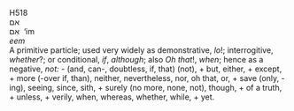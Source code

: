 <body>
  <p>H518<br>  אם  <br> אִם  ‎  ‘im  <br><i>eem </i><br>A primitive particle; used very widely as demonstrative, <i>lo</i>!; interrogitive, <i>whether</i>?; or conditional, <i>if</i>, <i>although</i>; also <i>Oh</i> <i>that</i>!, <i>when</i>; hence as a negative, <i>not: - </i>(and, can-, doubtless, if, that) (not), + but, either, + except, + more (-over if, than), neither, nevertheless, nor, oh that, or, + save (only, -ing), seeing, since, sith, + surely (no more, none, not), though, + of a truth, + unless, + verily, when, whereas, whether, while, + yet.<br></p>
 </body>